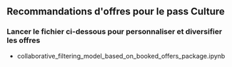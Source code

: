 ## Recommandations d'offres pour le pass Culture

### Lancer le fichier ci-dessous pour personnaliser et diversifier les offres  
- collaborative_filtering_model_based_on_booked_offers_package.ipynb


